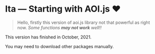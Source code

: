 # Ita — Starting with AOI.js ❤
> Hello, firstly this version of aoi.js library not that powerful as right now. 
*Some functions __may not work__ well!!*

This version has finished in October, 2021.

You may need to download other packages manually.
